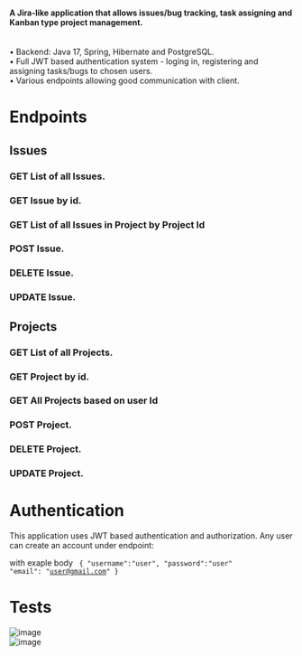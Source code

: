 <h4>A Jira-like application that allows issues/bug tracking, task assigning and Kanban type project management.</h1> <br>
  •	Backend: Java 17, Spring, Hibernate and PostgreSQL.<br>
  •	Full JWT based authentication system - loging in, registering and assigning tasks/bugs to chosen users.<br>
  •	Various endpoints allowing good communication with client.<br>


# Endpoints 
<h2> Issues </h2>
<h3> GET List of all Issues. </h2>
<h3> GET Issue by id. </h2>
<h3> GET List of all Issues in Project by Project Id</h2>
<h3> POST Issue. </h2>
<h3> DELETE Issue. </h2>
<h3> UPDATE  Issue. </h2>

<h2> Projects </h1>
<h3> GET List of all Projects. </h2>
<h3> GET Project by id. </h2>
<h3> GET All Projects based on user Id</h2>
<h3> POST Project. </h2>
<h3> DELETE Project. </h2>
<h3> UPDATE  Project. </h2>

# Authentication

This application uses JWT based authentication and authorization. Any user can create an account under endpoint:

with exaple body
<code>
{
"username":"user",
"password":"user"
"email": "user@gmail.com"
}
  </code>

  
# Tests 
![image](https://github.com/TomaszWegrzyn03/IssueTracker/assets/101212671/2a06e050-f44e-473f-808f-45a2ebb922b4) <br>
![image](https://github.com/TomaszWegrzyn03/IssueTracker/assets/101212671/eff52ef3-b691-43ed-86a3-ad2a7572183c)




